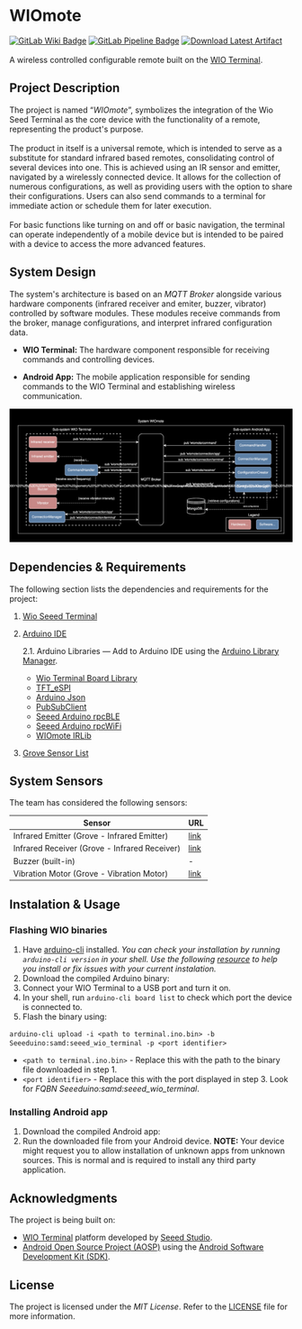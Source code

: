 # WIOmote
[![GitLab Wiki Badge](https://img.shields.io/badge/GitLab-Wiki-d94a34.svg?logo=gitlab)](https://git.chalmers.se/courses/dit113/2024/group-9/wiomote.wiki.git) [![GitLab Pipeline Badge](https://git.chalmers.se/courses/dit113/2024/group-9/wiomote/badges/main/pipeline.svg)](https://git.chalmers.se/courses/dit113/2024/group-9/wiomote/-/jobs) [![Download Latest Artifact](https://img.shields.io/badge/Download-APK-d94a34.svg?logo=android&logoColor=white&color=green)](https://git.chalmers.se/courses/dit113/2024/group-9/wiomote/-/jobs/artifacts/main/raw/app/build/outputs/apk/release/app-release.apk?job=build_android)
\
\
A wireless controlled configurable remote built on the [WIO Terminal](https://www.seeedstudio.com/Wio-Terminal-p-4509.html).

## Project Description

The project is named “*WIOmote*”, symbolizes the integration of the Wio Seed Terminal as the core device with the functionality of a remote, representing the product's purpose. 
\
\
The product in itself is a universal remote, which is intended to serve as a substitute for standard infrared based remotes, consolidating control of several devices into one. This is achieved using an IR sensor and emitter, navigated by a wirelessly connected device. It allows for the collection of numerous configurations, as well as providing users with the option to share their configurations. Users can also send commands to a terminal for immediate action or schedule them for later execution. 
\
\
For basic functions like turning on and off or basic navigation, the terminal can operate independently of a mobile device but is intended to be paired with a device to access the more advanced features.

## System Design

The system's architecture is based on an *MQTT Broker* alongside various hardware components (infrared receiver and emiter, buzzer, vibrator) controlled by software modules. These modules receive commands from the broker, manage configurations, and interpret infrared configuration data.

- **WIO Terminal:** The hardware component responsible for receiving commands and controlling devices.

- **Android App:** The mobile application responsible for sending commands to the WIO Terminal and establishing wireless communication.

![Architecture](assets/Architecture.svg)

## Dependencies & Requirements
The following section lists the dependencies and requirements for the project:

1. [Wio Seeed Terminal](https://www.seeedstudio.com/Wio-Terminal-p-4509.html)
2. [Arduino IDE](https://www.arduino.cc/en/software)

    2.1. Arduino Libraries — Add to Arduino IDE using the [Arduino Library Manager](https://support.arduino.cc/hc/en-us/articles/5145457742236-Add-libraries-to-Arduino-IDE).
    - [Wio Terminal Board Library](https://files.seeedstudio.com/arduino/package_seeeduino_boards_index.json)
    - [TFT_eSPI](https://github.com/Bodmer/TFT_eSPI)
    - [Arduino Json](https://arduinojson.org/)
    - [PubSubClient](https://github.com/knolleary/pubsubclient)
    - [Seeed Arduino rpcBLE](https://github.com/Seeed-Studio/Seeed_Arduino_rpcBLE)
    - [Seeed Arduino rpcWiFi](https://github.com/Seeed-Studio/Seeed_Arduino_rpcWiFi)
    - [WIOmote IRLib](https://git.chalmers.se/courses/dit113/2024/group-9/wiomote_irlib)
3. [Grove Sensor List](https://git.chalmers.se/courses/dit113/2024/group-9/wiomote/-/wikis/home#system-sensors)

## System Sensors

The team has considered the following sensors:

| Sensor                                       | URL                                                           |
|----------------------------------------------|---------------------------------------------------------------|
| Infrared Emitter (Grove - Infrared Emitter)  | [link](https://wiki.seeedstudio.com/Grove-Infrared_Emitter)   |
| Infrared Receiver (Grove - Infrared Receiver)| [link](https://wiki.seeedstudio.com/Grove-Infrared_Receiver/) |
| Buzzer (built-in)                            | -                                                             |
| Vibration Motor (Grove - Vibration Motor)    | [link](https://wiki.seeedstudio.com/Grove-Vibration_Motor/)   |

## Instalation & Usage

### Flashing WIO binaries

1. Have [arduino-cli](https://github.com/arduino/arduino-cli) installed. _You can check your installation by running `arduino-cli version` in your shell._ _Use the following _[_resource_](https://arduino.github.io/arduino-cli/0.35/installation/)_ to help you install or fix issues with your current instalation._
2. Download the compiled Arduino binary:
3. Connect your WIO Terminal to a USB port and turn it on.
4. In your shell, run `arduino-cli board list` to check which port the device is connected to.
5. Flash the binary using: 
```shell 
arduino-cli upload -i <path to terminal.ino.bin> -b Seeeduino:samd:seeed_wio_terminal -p <port identifier>
```
   * `<path to terminal.ino.bin>` - Replace this with the path to the binary file downloaded in step 1.
   * `<port identifier>` - Replace this with the port displayed in step 3. Look for _FQBN Seeeduino:samd:seeed_wio_terminal_.

### Installing Android app

1. Download the compiled Android app:
2. Run the downloaded file from your Android device. **NOTE:** Your device might request you to allow installation of unknown apps from unknown sources. This is normal and is required to install any third party application.


## Acknowledgments

The project is being built on:

- [WIO Terminal](https://www.seeedstudio.com/Wio-Terminal-p-4509.html) platform developed by [Seeed Studio](https://www.seeedstudio.com/).
- [Android Open Source Project (AOSP)](https://source.android.com/) using the [Android Software Development Kit (SDK)](https://developer.android.com/studio).

## License
The project is licensed under the *MIT License*. Refer to the [LICENSE](https://git.chalmers.se/courses/dit113/2024/group-9/wiomote/-/blob/main/LICENSE?ref_type=heads) file for more information.